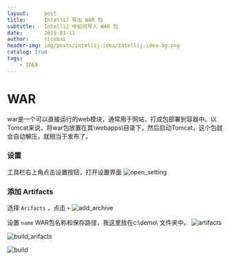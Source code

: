 ```yaml
---
layout:     post
title:      IntelliJ 导出 WAR 包
subtitle:   IntelliJ 中如何导入 WAR 包
date:       2019-03-11
author:     ricebai
header-img: img/posts/intellij-idea/intellij-idea-bg.png
catalog: true
tags:
    - IDEA
---
```

# WAR

war是一个可以直接运行的web模块，通常用于网站，打成包部署到容器中。以Tomcat来说，将war包放置在其\webapps\目录下，然后启动Tomcat，这个包就会自动解压，就相当于发布了。

### 设置

工具栏右上角点击设置按钮，打开设置界面
![open_setting](https://ricebai.github.io/img/posts/war/open_seting.jpg)

### 添加 Artifacts

选择 `Arifacts` ，点击 `+` 
![add_archive](https://ricebai.github.io/img/posts/war/add_archive.jpg)

设置 `name` WAR包名称和保存路径，我这里放在c:\demo\ 文件夹中。
![artifacts](https://ricebai.github.io/img/posts/war/artifacts.jpg)


![build_arifacts](https://ricebai.github.io/img/posts/war/build_arifacts.jpg)


![build](https://ricebai.github.io/img/posts/war/build.jpg)
